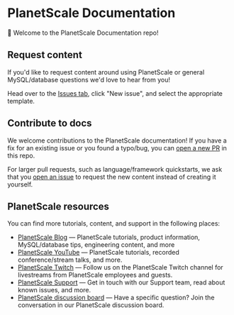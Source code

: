 # PlanetScale Documentation

👋 Welcome to the PlanetScale Documentation repo!

## Request content

If you'd like to request content around using PlanetScale or general MySQL/database questions we'd love to hear from you!

Head over to the [Issues tab](https://github.com/planetscale/docs/issues), click "New issue", and select the appropriate template.

## Contribute to docs

We welcome contributions to the PlanetScale documentation! If you have a fix for an existing issue or you found a typo/bug, you can [open a new PR](https://github.com/planetscale/docs/pulls) in this repo.

For larger pull requests, such as language/framework quickstarts, we ask that you [open an issue](https://github.com/planetscale/docs/issues) to request the new content instead of creating it yourself.

## PlanetScale resources

You can find more tutorials, content, and support in the following places:

- [PlanetScale Blog](https://planetscale.com/blog) &mdash; PlanetScale tutorials, product information, MySQL/database tips, engineering content, and more
- [PlanetScale YouTube](https://www.youtube.com/c/PlanetScale) &mdash; PlanetScale tutorials, recorded conference/stream talks, and more.
- [PlanetScale Twitch](https://www.twitch.tv/planetscale) &mdash; Follow us on the PlanetScale Twitch channel for livestreams from PlanetScale employees and guests.
- [PlanetScale Support](https://support.planetscale.com/) &mdash; Get in touch with our Support team, read about known issues, and more.
- [PlanetScale discussion board](https://github.com/planetscale/discussion/discussions) &mdash; Have a specific question? Join the conversation in our PlanetScale discussion board.